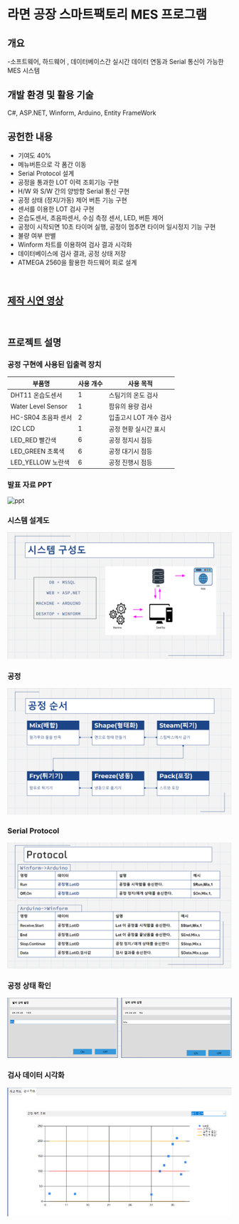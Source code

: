 
# **라면 공장 스마트팩토리 MES 프로그램**

## **개요**
-소프트웨어, 하드웨어 , 데이터베이스간 실시간 데이터 연동과 Serial 통신이 가능한 MES 시스템



## **개발 환경 및 활용 기술**
C#, ASP.NET, Winform, Arduino, Entity FrameWork

## **공헌한 내용**
- 기여도 40%
- 메뉴버튼으로 각 폼간 이동
- Serial Protocol 설계
- 공정을 통과한 LOT 이력 조회기능 구현
- H/W 와 S/W 간의 양방향 Serial 통신 구현
- 공정 상태 (정지/가동) 제어 버튼 기능 구현
- 센서를 이용한 LOT 검사 구현
- 온습도센서, 초음파센서, 수심 측정 센서, LED, 버튼 제어
- 공정이 시작되면 10초 타이머 실행, 공정이 멈추면 타이머 일시정지 기능 구현
- 불량 여부 판별
- Winform 차트를 이용하여 검사 결과 시각화
- 데이터베이스에 검사 결과, 공정 상태 저장
- ATMEGA 2560을 활용한 하드웨어 회로 설계

<br>

## **[제작 시연 영상]**

<br>

## **프로젝트 설명**

### **공정 구현에 사용된 입출력 장치**

|부품명|사용 개수|사용 목적|
|---|---|---
|DHT11 온습도센서|1| 스팀기의 온도 검사
|Water Level Sensor|1|팜유의 용량 검사
|HC-SR04 초음파 센서|2|입출고시 LOT 개수 검사
|I2C LCD|1|공정 현황 실시간 표시
|LED_RED 빨간색|6|공정 정지시 점등
|LED_GREEN 초록색|6|공정 대기시 점등
|LED_YELLOW 노란색|6|공정 진행시 점등

### **발표 자료 PPT**
![ppt](./Images/ppt.gif)

### **시스템 설계도**

![시스템 설계도](./Images/2.png)

### **공정**

![공정 설명](./Images/1.png)


### **Serial Protocol**

![Serial Protocol](./Images/3.png)

### **공정 상태 확인**

![공정 상태 확인](./Images/4.png)

### **검사 데이터 시각화**

![검사 데이터 시각화](./Images/5.png)






[제작 시연 영상]: https://www.youtube.com/watch?v=EIa28L82daU&list=PLedGoSru794-VINQHqtNmjeTm0uuZJ1Ck&index=1&ab_channel=MasterCode
